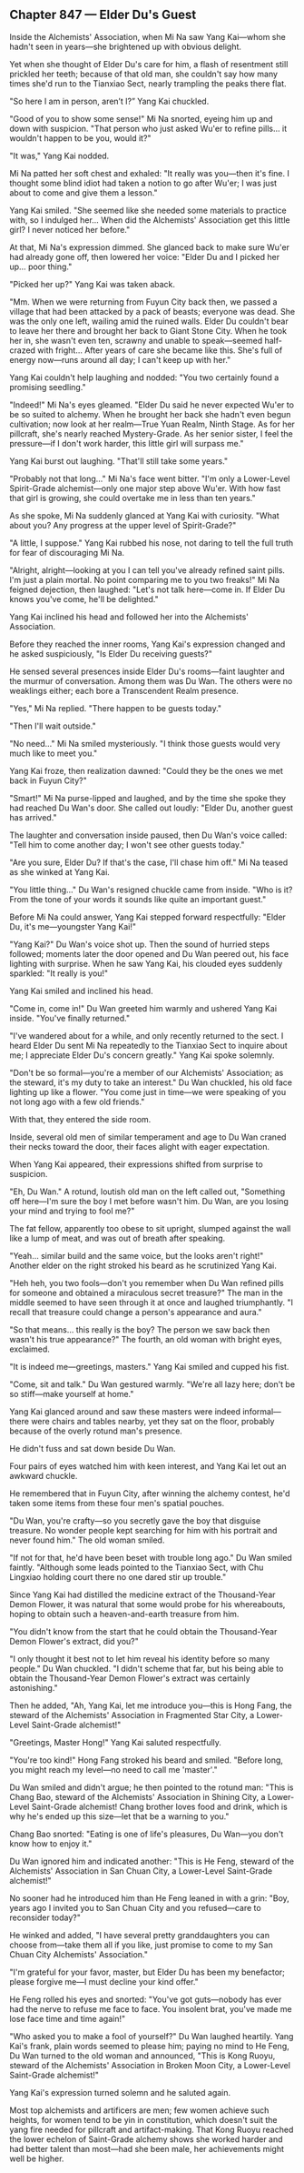 ## Chapter 847 — Elder Du's Guest

Inside the Alchemists' Association, when Mi Na saw Yang Kai—whom she hadn't seen in years—she brightened up with obvious delight.

Yet when she thought of Elder Du's care for him, a flash of resentment still prickled her teeth; because of that old man, she couldn't say how many times she'd run to the Tianxiao Sect, nearly trampling the peaks there flat.

"So here I am in person, aren’t I?” Yang Kai chuckled.

"Good of you to show some sense!" Mi Na snorted, eyeing him up and down with suspicion. "That person who just asked Wu'er to refine pills… it wouldn't happen to be you, would it?"

"It was," Yang Kai nodded.

Mi Na patted her soft chest and exhaled: "It really was you—then it's fine. I thought some blind idiot had taken a notion to go after Wu'er; I was just about to come and give them a lesson."

Yang Kai smiled. "She seemed like she needed some materials to practice with, so I indulged her… When did the Alchemists' Association get this little girl? I never noticed her before."

At that, Mi Na's expression dimmed. She glanced back to make sure Wu'er had already gone off, then lowered her voice: "Elder Du and I picked her up… poor thing."

"Picked her up?" Yang Kai was taken aback.

"Mm. When we were returning from Fuyun City back then, we passed a village that had been attacked by a pack of beasts; everyone was dead. She was the only one left, wailing amid the ruined walls. Elder Du couldn't bear to leave her there and brought her back to Giant Stone City. When he took her in, she wasn't even ten, scrawny and unable to speak—seemed half-crazed with fright… After years of care she became like this. She's full of energy now—runs around all day; I can't keep up with her."

Yang Kai couldn't help laughing and nodded: "You two certainly found a promising seedling."

"Indeed!" Mi Na's eyes gleamed. "Elder Du said he never expected Wu'er to be so suited to alchemy. When he brought her back she hadn't even begun cultivation; now look at her realm—True Yuan Realm, Ninth Stage. As for her pillcraft, she's nearly reached Mystery-Grade. As her senior sister, I feel the pressure—if I don't work harder, this little girl will surpass me."

Yang Kai burst out laughing. "That'll still take some years."

"Probably not that long…" Mi Na's face went bitter. "I'm only a Lower-Level Spirit-Grade alchemist—only one major step above Wu'er. With how fast that girl is growing, she could overtake me in less than ten years."

As she spoke, Mi Na suddenly glanced at Yang Kai with curiosity. "What about you? Any progress at the upper level of Spirit-Grade?"

"A little, I suppose." Yang Kai rubbed his nose, not daring to tell the full truth for fear of discouraging Mi Na.

"Alright, alright—looking at you I can tell you've already refined saint pills. I'm just a plain mortal. No point comparing me to you two freaks!" Mi Na feigned dejection, then laughed: "Let's not talk here—come in. If Elder Du knows you've come, he'll be delighted."

Yang Kai inclined his head and followed her into the Alchemists' Association.

Before they reached the inner rooms, Yang Kai's expression changed and he asked suspiciously, "Is Elder Du receiving guests?"

He sensed several presences inside Elder Du's rooms—faint laughter and the murmur of conversation. Among them was Du Wan. The others were no weaklings either; each bore a Transcendent Realm presence.

"Yes," Mi Na replied. "There happen to be guests today."

"Then I'll wait outside."

"No need…" Mi Na smiled mysteriously. "I think those guests would very much like to meet you."

Yang Kai froze, then realization dawned: "Could they be the ones we met back in Fuyun City?"

"Smart!" Mi Na purse-lipped and laughed, and by the time she spoke they had reached Du Wan's door. She called out loudly: "Elder Du, another guest has arrived."

The laughter and conversation inside paused, then Du Wan's voice called: "Tell him to come another day; I won't see other guests today."

"Are you sure, Elder Du? If that's the case, I'll chase him off." Mi Na teased as she winked at Yang Kai.

"You little thing…" Du Wan's resigned chuckle came from inside. "Who is it? From the tone of your words it sounds like quite an important guest."

Before Mi Na could answer, Yang Kai stepped forward respectfully: "Elder Du, it's me—youngster Yang Kai!"

"Yang Kai?" Du Wan's voice shot up. Then the sound of hurried steps followed; moments later the door opened and Du Wan peered out, his face lighting with surprise. When he saw Yang Kai, his clouded eyes suddenly sparkled: "It really is you!"

Yang Kai smiled and inclined his head.

"Come in, come in!" Du Wan greeted him warmly and ushered Yang Kai inside. "You've finally returned."

"I've wandered about for a while, and only recently returned to the sect. I heard Elder Du sent Mi Na repeatedly to the Tianxiao Sect to inquire about me; I appreciate Elder Du's concern greatly." Yang Kai spoke solemnly.

"Don't be so formal—you're a member of our Alchemists' Association; as the steward, it's my duty to take an interest." Du Wan chuckled, his old face lighting up like a flower. "You come just in time—we were speaking of you not long ago with a few old friends."

With that, they entered the side room.

Inside, several old men of similar temperament and age to Du Wan craned their necks toward the door, their faces alight with eager expectation.

When Yang Kai appeared, their expressions shifted from surprise to suspicion.

"Eh, Du Wan." A rotund, loutish old man on the left called out, "Something off here—I'm sure the boy I met before wasn't him. Du Wan, are you losing your mind and trying to fool me?"

The fat fellow, apparently too obese to sit upright, slumped against the wall like a lump of meat, and was out of breath after speaking.

"Yeah… similar build and the same voice, but the looks aren't right!" Another elder on the right stroked his beard as he scrutinized Yang Kai.

"Heh heh, you two fools—don't you remember when Du Wan refined pills for someone and obtained a miraculous secret treasure?" The man in the middle seemed to have seen through it at once and laughed triumphantly. "I recall that treasure could change a person's appearance and aura."

"So that means… this really is the boy? The person we saw back then wasn't his true appearance?" The fourth, an old woman with bright eyes, exclaimed.

"It is indeed me—greetings, masters." Yang Kai smiled and cupped his fist.

"Come, sit and talk." Du Wan gestured warmly. "We're all lazy here; don't be so stiff—make yourself at home."

Yang Kai glanced around and saw these masters were indeed informal—there were chairs and tables nearby, yet they sat on the floor, probably because of the overly rotund man's presence.

He didn't fuss and sat down beside Du Wan.

Four pairs of eyes watched him with keen interest, and Yang Kai let out an awkward chuckle.

He remembered that in Fuyun City, after winning the alchemy contest, he'd taken some items from these four men's spatial pouches.

"Du Wan, you're crafty—so you secretly gave the boy that disguise treasure. No wonder people kept searching for him with his portrait and never found him." The old woman smiled.

"If not for that, he'd have been beset with trouble long ago." Du Wan smiled faintly. "Although some leads pointed to the Tianxiao Sect, with Chu Lingxiao holding court there no one dared stir up trouble."

Since Yang Kai had distilled the medicine extract of the Thousand-Year Demon Flower, it was natural that some would probe for his whereabouts, hoping to obtain such a heaven-and-earth treasure from him.

"You didn't know from the start that he could obtain the Thousand-Year Demon Flower's extract, did you?"

"I only thought it best not to let him reveal his identity before so many people." Du Wan chuckled. "I didn't scheme that far, but his being able to obtain the Thousand-Year Demon Flower's extract was certainly astonishing."

Then he added, "Ah, Yang Kai, let me introduce you—this is Hong Fang, the steward of the Alchemists' Association in Fragmented Star City, a Lower-Level Saint-Grade alchemist!"

"Greetings, Master Hong!" Yang Kai saluted respectfully.

"You're too kind!" Hong Fang stroked his beard and smiled. "Before long, you might reach my level—no need to call me 'master'."

Du Wan smiled and didn't argue; he then pointed to the rotund man: "This is Chang Bao, steward of the Alchemists' Association in Shining City, a Lower-Level Saint-Grade alchemist! Chang brother loves food and drink, which is why he's ended up this size—let that be a warning to you."

Chang Bao snorted: "Eating is one of life's pleasures, Du Wan—you don't know how to enjoy it."

Du Wan ignored him and indicated another: "This is He Feng, steward of the Alchemists' Association in San Chuan City, a Lower-Level Saint-Grade alchemist!"

No sooner had he introduced him than He Feng leaned in with a grin: "Boy, years ago I invited you to San Chuan City and you refused—care to reconsider today?"

He winked and added, "I have several pretty granddaughters you can choose from—take them all if you like, just promise to come to my San Chuan City Alchemists' Association."

"I'm grateful for your favor, master, but Elder Du has been my benefactor; please forgive me—I must decline your kind offer."

He Feng rolled his eyes and snorted: "You've got guts—nobody has ever had the nerve to refuse me face to face. You insolent brat, you've made me lose face time and time again!"

"Who asked you to make a fool of yourself?" Du Wan laughed heartily. Yang Kai's frank, plain words seemed to please him; paying no mind to He Feng, Du Wan turned to the old woman and announced, "This is Kong Ruoyu, steward of the Alchemists' Association in Broken Moon City, a Lower-Level Saint-Grade alchemist!"

Yang Kai's expression turned solemn and he saluted again.

Most top alchemists and artificers are men; few women achieve such heights, for women tend to be yin in constitution, which doesn't suit the yang fire needed for pillcraft and artifact-making. That Kong Ruoyu reached the lower echelon of Saint-Grade alchemy shows she worked harder and had better talent than most—had she been male, her achievements might well be higher.